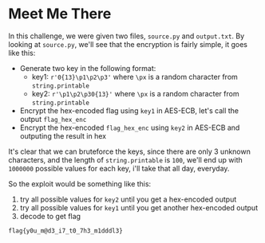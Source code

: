# Meet Me There

In this challenge, we were given two files, `source.py` and `output.txt`.
By looking at `source.py`, we'll see that the encryption is fairly simple, it goes like this:
* Generate two key in the following format:
    * key1: `r'0{13}\p1\p2\p3'` where `\px` is a random character from `string.printable`
    * key2: `r'\p1\p2\p30{13}'` where `\px` is a random character from `string.printable`
* Encrypt the hex-encoded flag using `key1` in AES-ECB, let's call the output `flag_hex_enc`
* Encrypt the hex-encoded `flag_hex_enc` using `key2` in AES-ECB and outputing the result in hex

It's clear that we can bruteforce the keys, since there are only 3 unknown characters, and the length of `string.printable` is `100`, we'll end up with `1000000` possible values for each key, i'll take that all day, everyday.

So the exploit would be something like this:
1. try all possible values for `key2` until you get a hex-encoded output
2. try all possible values for `key1` until you get another hex-encoded output
3. decode to get flag

```
flag{y0u_m@d3_i7_t0_7h3_m1dddl3}
```